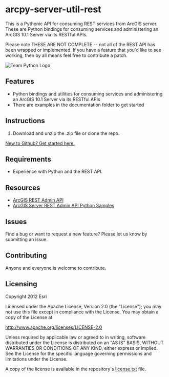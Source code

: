 # arcpy-server-util-rest

This is a Pythonic API for consuming REST services from ArcGIS server. These are Python bindings for consuming services and administering an ArcGIS 10.1 Server via its RESTful APIs. 

Please note THESE ARE NOT COMPLETE -- not all of the REST API has
been wrapped or implemented. If you have a feature that you'd
like to see working, then by all means feel free to contribute a
patch. 

![Team Python Logo](https://raw.github.com/Esri/arcpy-server-util-rest/hg/default/Python_Globe_Icon.png) 

## Features
* Python bindings and utilities for consuming services and administering an ArcGIS 10.1 Server via its RESTful APIs
* There are examples in the documentation folder to get started

## Instructions

1. Download and unzip the .zip file or clone the repo.

 [New to Github? Get started here.](https://github.com/)

## Requirements

* Experience with Python and the REST API.

## Resources

* [ArcGIS REST Admin API ](http://resources.arcgis.com/en/help/server-admin-api/)
* [ArcGIS Server REST Admin API Python Samples](http://resources.arcgis.com/en/help/main/10.1/#/Scripting_with_the_ArcGIS_Server_Administrator_API/0154000005r1000000/)

## Issues

Find a bug or want to request a new feature?  Please let us know by submitting an issue.

## Contributing

Anyone and everyone is welcome to contribute. 

## Licensing
Copyright 2012 Esri

Licensed under the Apache License, Version 2.0 (the "License");
you may not use this file except in compliance with the License.
You may obtain a copy of the License at

   http://www.apache.org/licenses/LICENSE-2.0

Unless required by applicable law or agreed to in writing, software
distributed under the License is distributed on an "AS IS" BASIS,
WITHOUT WARRANTIES OR CONDITIONS OF ANY KIND, either express or implied.
See the License for the specific language governing permissions and
limitations under the License.

A copy of the license is available in the repository's [license.txt](https://raw.github.com/Esri/arcpy-server-util-rest/master/license.txt) file.